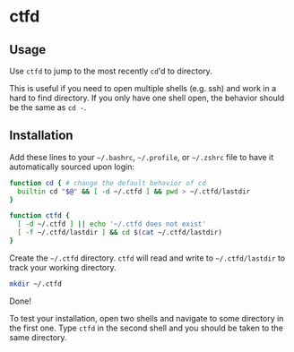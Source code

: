 # ctfd

## Usage
Use `ctfd` to jump to the most recently `cd`'d to directory.

This is useful if you need to open multiple shells (e.g. ssh) and work in a hard to find directory. If you only have one shell open, the behavior should be the same as `cd -`.

## Installation
Add these lines to your `~/.bashrc`, `~/.profile`, or `~/.zshrc` file to have it automatically sourced upon login:

```sh
function cd { # change the default behavior of cd
  builtin cd "$@" && [ -d ~/.ctfd ] && pwd > ~/.ctfd/lastdir
}

function ctfd {
  [ -d ~/.ctfd ] || echo '~/.ctfd does not exist'
  [ -f ~/.ctfd/lastdir ] && cd $(cat ~/.ctfd/lastdir)
}
```

Create the `~/.ctfd` directory. `ctfd` will read and write to `~/.ctfd/lastdir` to track your working directory.

```sh
mkdir ~/.ctfd
```

Done!

To test your installation, open two shells and navigate to some directory in the first one. Type `ctfd` in the second shell and you should be taken to the same directory.
